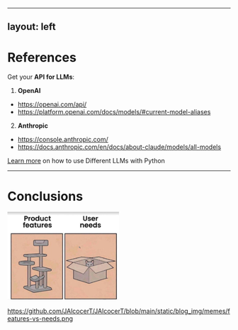 
---
layout: left
---

# References

Get your **API for LLMs**: <uim-comment class="text-3xl text-red-400 mx-2" />


<!-- <uim-comment class="text-3xl text-orange-400 animate-ping" /> -->
<!-- <uim-rocket /> -->
<!-- <uim-rocket class="text-3xl text-orange-400 animate-ping" /> -->
<!-- <uim-comment class="text-3xl text-orange-400 animate-ping" /> -->

1. **OpenAI**
* https://openai.com/api/
* https://platform.openai.com/docs/models/#current-model-aliases


2. **Anthropic**
* https://console.anthropic.com/
* https://docs.anthropic.com/en/docs/about-claude/models/all-models


[Learn more](https://jalcocert.github.io/JAlcocerT/create-streamlit-chatgpt/) on how to use Different LLMs with Python <uim-rocket class="text-3xl text-orange-400 animate-ping" />


---


# Conclusions

<!-- <img border="rounded" src="https://github.com/JAlcocerT/JAlcocerT/blob/main/static/blog_img/GenAI/dbchat/langchain-AI.jpeg?raw=true" alt=""> -->

<img border="rounded" src="https://github.com/JAlcocerT/JAlcocerT/blob/main/static/blog_img/memes/features-vs-needs.png?raw=true" alt="" style="width: 50%;">

https://github.com/JAlcocerT/JAlcocerT/blob/main/static/blog_img/memes/features-vs-needs.png